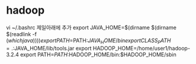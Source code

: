 # hadoop

vi ~/.bashrc 제일아래에 추가
export JAVA_HOME=$(dirname $(dirname $(readlink -f $(which java))))
export PATH=$PATH:$JAVA_HOME/bin
export CLASS_PATH=.:$JAVA_HOME/lib/tools.jar
export HADOOP_HOME=/home/user1/hadoop-3.2.4
export PATH=$PATH:$HADOOP_HOME/bin:$HADOOP_HOME/sbin
